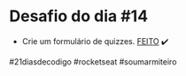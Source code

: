 # Desafio do dia #14

+ Crie um formulário de quizzes.  <a href="https://lucyanovidio.github.io/desafio-21-dias-codigo-rocketseat/dia-14">FEITO</a> ✔️

#21diasdecodigo #rocketseat #soumarmiteiro
